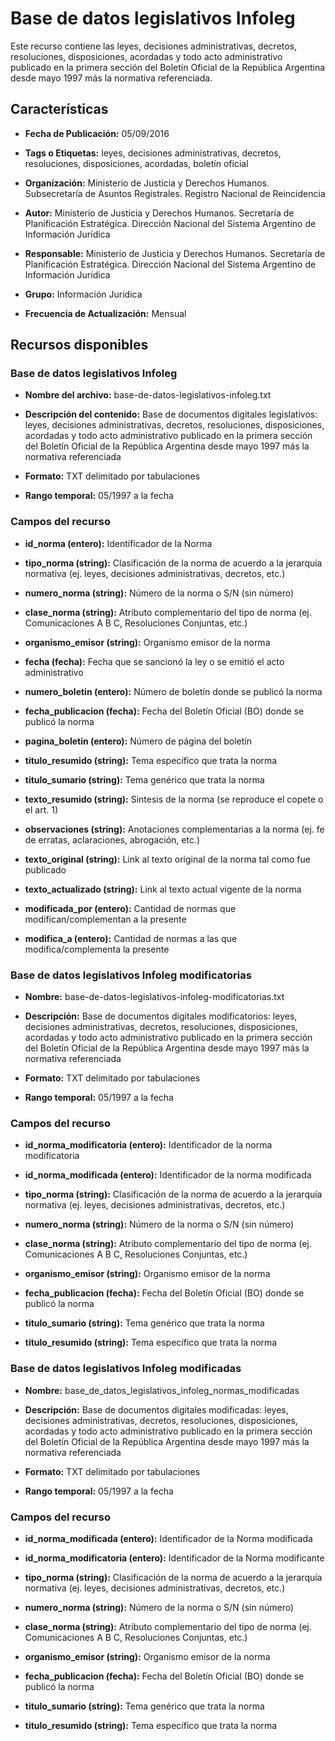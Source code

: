 Base de datos legislativos Infoleg
===========================================================

Este recurso contiene las leyes, decisiones administrativas, decretos, resoluciones, disposiciones, acordadas y todo acto administrativo publicado en la primera sección del Boletín Oficial de la República Argentina desde mayo 1997 más la normativa referenciada.

Características
---------------

- **Fecha de Publicación:** 05/09/2016

- **Tags o Etiquetas:** leyes, decisiones administrativas, decretos, resoluciones, disposiciones, acordadas, boletín oficial

- **Organización:** Ministerio de Justicia y Derechos Humanos. Subsecretaría de Asuntos Registrales. Registro Nacional de Reincidencia

- **Autor:** Ministerio de Justicia y Derechos Humanos. Secretaría de Planificación Estratégica. Dirección Nacional del Sistema Argentino de Información Jurídica

- **Responsable:** Ministerio de Justicia y Derechos Humanos. Secretaría de Planificación Estratégica. Dirección Nacional del Sistema Argentino de Información Jurídica

- **Grupo:** Información Jurídica

- **Frecuencia de Actualización:** Mensual

Recursos disponibles
--------------------

### Base de datos legislativos Infoleg

- **Nombre del archivo:** base-de-datos-legislativos-infoleg.txt

- **Descripción del contenido:** Base de documentos digitales legislativos: leyes, decisiones administrativas, decretos, resoluciones, disposiciones, acordadas y todo acto administrativo publicado en la primera sección del Boletín Oficial de la República Argentina desde mayo 1997 más la normativa referenciada

- **Formato:** TXT delimitado por tabulaciones

- **Rango temporal:** 05/1997 a la fecha

### Campos del recurso

- **id_norma (entero):** Identificador de la Norma

- **tipo_norma (string):** Clasificación de la norma de acuerdo a la jerarquía normativa (ej. leyes, decisiones administrativas, decretos, etc.)

- **numero_norma (string):** Número de la norma o S/N (sin número)

- **clase_norma (string):** Atributo complementario del tipo de norma (ej. Comunicaciones A B C, Resoluciones Conjuntas, etc.)

- **organismo_emisor (string):** Organismo emisor de la norma

- **fecha (fecha):** Fecha que se sancionó la ley o se emitió el acto administrativo

- **numero_boletin (entero):** Número de boletín donde se publicó la norma

- **fecha_publicacion (fecha):** Fecha del Boletín Oficial (BO) donde se publicó la norma

- **pagina_boletin (entero):** Número de página del boletín

- **titulo_resumido (string):** Tema específico que trata la norma

- **titulo_sumario (string):** Tema genérico que trata la norma

- **texto_resumido (string):** Sintesis de la norma (se reproduce el copete o el art. 1)

- **observaciones (string):** Anotaciones complementarias a la norma (ej. fe de erratas, aclaraciones, abrogación, etc.)

- **texto_original (string):** Link al texto original de la norma tal como fue publicado

- **texto_actualizado (string):** Link al texto actual vigente de la norma

- **modificada_por (entero):** Cantidad de normas que modifican/complementan a la presente

- **modifica_a (entero):** Cantidad de normas a las que modifica/complementa la presente

### Base de datos legislativos Infoleg modificatorias

- **Nombre:** base-de-datos-legislativos-infoleg-modificatorias.txt

- **Descripción:** Base de documentos digitales modificatorios: leyes, decisiones administrativas, decretos, resoluciones, disposiciones, acordadas y todo acto administrativo publicado en la primera sección del Boletín Oficial de la República Argentina desde mayo 1997 más la normativa referenciada

- **Formato:** TXT delimitado por tabulaciones

- **Rango temporal:** 05/1997 a la fecha

### Campos del recurso

- **id_norma_modificatoria (entero):** Identificador de la norma modificatoria

- **id_norma_modificada (entero):** Identificador de la norma modificada

- **tipo_norma (string):** Clasificación de la norma de acuerdo a la jerarquía normativa (ej. leyes, decisiones administrativas, decretos, etc.)

- **numero_norma (string):** Número de la norma o S/N (sin número)

- **clase_norma (string):** Atributo complementario del tipo de norma (ej. Comunicaciones A B C, Resoluciones Conjuntas, etc.)

- **organismo_emisor (string):** Organismo emisor de la norma

- **fecha_publicacion (fecha):** Fecha del Boletín Oficial (BO) donde se publicó la norma

- **titulo_sumario (string):** Tema genérico que trata la norma

- **titulo_resumido (string):** Tema específico que trata la norma

### Base de datos legislativos Infoleg modificadas

- **Nombre:** base_de_datos_legislativos_infoleg_normas_modificadas

- **Descripción:** Base de documentos digitales modificadas: leyes, decisiones administrativas, decretos, resoluciones, disposiciones, acordadas y todo acto administrativo publicado en la primera sección del Boletín Oficial de la República Argentina desde mayo 1997 más la normativa referenciada

- **Formato:** TXT delimitado por tabulaciones

- **Rango temporal:** 05/1997 a la fecha

### Campos del recurso

- **id_norma_modificada (entero):** Identificador de la Norma modificada

- **id_norma_modificatoria (entero):** Identificador de la Norma modificante

- **tipo_norma (string):** Clasificación de la norma de acuerdo a la jerarquía normativa (ej. leyes, decisiones administrativas, decretos, etc.)

- **numero_norma (string):** Número de la norma o S/N (sin número)

- **clase_norma (string):** Atributo complementario del tipo de norma (ej. Comunicaciones A B C, Resoluciones Conjuntas, etc.)

- **organismo_emisor (string):** Organismo emisor de la norma

- **fecha_publicacion (fecha):** Fecha del Boletín Oficial (BO) donde se publicó la norma

- **titulo_sumario (string):** Tema genérico que trata la norma

- **titulo_resumido (string):** Tema específico que trata la norma
